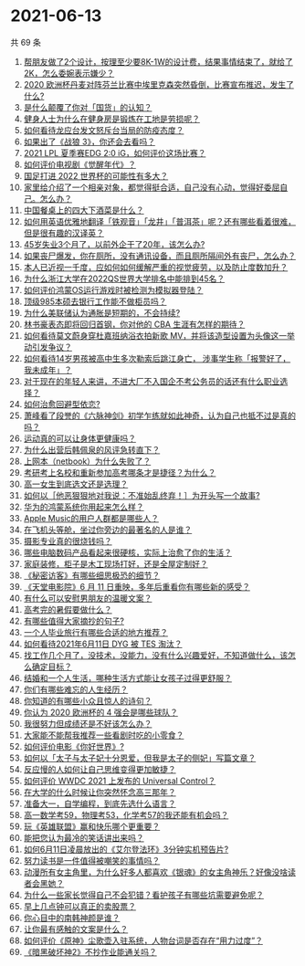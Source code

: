 # 2021-06-13

共 69 条

<!-- BEGIN -->
<!-- 最后更新时间 Sun Jun 13 2021 03:07:36 GMT+0800 (China Standard Time) -->

1. [帮朋友做了2个设计，按理至少要8K-1W的设计费，结果事情结束了，就给了2K，怎么委婉表示嫌少？](https://www.zhihu.com/question/463290636)
2. [2020
   欧洲杯丹麦对阵芬兰比赛中埃里克森突然昏倒，比赛宣布推迟，发生了什么?](https://www.zhihu.com/question/464718978)
3. [是什么颠覆了你对「国货」的认知？](https://www.zhihu.com/question/393795608)
4. [健身人士为什么在健身房是锻炼在工地是劳损呢？](https://www.zhihu.com/question/464396509)
5. [如何看待龙应台发文怒斥台当局的防疫态度？](https://www.zhihu.com/question/464654838)
6. [如果出了《战狼 3》，你还会去看吗？](https://www.zhihu.com/question/397047057)
7. [2021 LPL 夏季赛EDG 2:0 iG，如何评价这场比赛？](https://www.zhihu.com/question/464667070)
8. [如何评价电视剧《觉醒年代》？](https://www.zhihu.com/question/392105758)
9. [国足打进 2022 世界杯的可能性有多大？](https://www.zhihu.com/question/461141381)
10. [家里给介绍了一个相亲对象，都觉得挺合适，自己没有心动，觉得好委屈自己。怎么办？](https://www.zhihu.com/question/447849056)
11. [中国餐桌上的四大下酒菜是什么？](https://www.zhihu.com/question/462205949)
12. [如何用英语优雅地翻译「铁观音」「龙井」「普洱茶」呢？还有哪些看着很难，但是很有趣的汉译英？](https://www.zhihu.com/question/464627996)
13. [45岁失业3个月了，以前外企干了20年，该怎么办?](https://www.zhihu.com/question/453104891)
14. [如果丧尸爆发，你在厕所，没有通讯设备，而且厕所隔间外有丧尸，怎么办？](https://www.zhihu.com/question/432520725)
15. [本人已近视一千度，应如何如何缓解严重的视觉疲劳，以及防止度数加升？](https://www.zhihu.com/question/450542654)
16. [为什么浙江大学在2022QS世界大学排名中能排到45名？](https://www.zhihu.com/question/464178214)
17. [如何评价鸿蒙OS运行游戏时被检测为模拟器登陆？](https://www.zhihu.com/question/459489830)
18. [顶级985本硕去银行工作能不做柜员吗？](https://www.zhihu.com/question/424570443)
19. [为什么美联储认为通胀是短期的，不会持续?](https://www.zhihu.com/question/461935081)
20. [林书豪表态即将回归首钢，你对他的 CBA 生涯有怎样的期待？](https://www.zhihu.com/question/464586085)
21. [如何看待莫文蔚身穿杜嘉班纳浴衣拍新歌
    MV，并将该造型设置为头像这一举动引发争议？](https://www.zhihu.com/question/464608586)
22. [如何看待14岁男孩被高中生多次勒索后跳江身亡，
    涉事学生称「报警好了，我未成年」？](https://www.zhihu.com/question/464277122)
23. [对于现在的年轻人来讲，不进大厂不入国企不考公务员的话还有什么职业选择？](https://www.zhihu.com/question/454832676)
24. [如何治愈回避型依恋?](https://www.zhihu.com/question/318959311)
25. [萧峰看了段誉的《六脉神剑》初学乍练就如此神奇，认为自己也抵不过是真的吗？](https://www.zhihu.com/question/458188685)
26. [运动真的可以让身体更健康吗？](https://www.zhihu.com/question/453841541)
27. [为什么出营后韩佩泉的风评急转直下？](https://www.zhihu.com/question/464027254)
28. [上网本（netbook）为什么失败了？](https://www.zhihu.com/question/455119734)
29. [考研考上名校和重新参加高考哪条才是捷径？为什么？](https://www.zhihu.com/question/462328775)
30. [高一女生到底选文还是选理？](https://www.zhihu.com/question/462365131)
31. [如何以［他恶狠狠地对我说：不准始乱终弃！］为开头写一个故事?](https://www.zhihu.com/question/458410036)
32. [华为的鸿蒙系统你用起来怎么样？](https://www.zhihu.com/question/459846239)
33. [Apple Music的用户人群都是哪些人？](https://www.zhihu.com/question/463554140)
34. [在飞机头等舱，坐过你旁边的最著名的人是谁？](https://www.zhihu.com/question/359274010)
35. [摄影专业真的很烧钱吗？](https://www.zhihu.com/question/447180090)
36. [哪些电脑数码产品看起来很硬核，实际上治愈了你的生活？](https://www.zhihu.com/question/464339007)
37. [家庭装修，柜子是木工现场打好，还是全屋定制好？](https://www.zhihu.com/question/443774230)
38. [《秘密访客》有哪些细思极恐的细节？](https://www.zhihu.com/question/457256716)
39. [《天堂电影院》6 月 11 日重映，多年后重看你有哪些新的感受？](https://www.zhihu.com/question/464176183)
40. [有什么可以安慰男朋友的温暖文案？](https://www.zhihu.com/question/451064358)
41. [高考完的暑假要做什么？](https://www.zhihu.com/question/389477306)
42. [有哪些值得大家摘抄的句子?](https://www.zhihu.com/question/432298917)
43. [一个人毕业旅行有哪些合适的地方推荐？](https://www.zhihu.com/question/462789810)
44. [如何看待2021年6月11日 DYG 被 TES 淘汰？](https://www.zhihu.com/question/464548241)
45. [找工作几个月了，没技术，没能力，没有什么兴趣爱好，不知道做什么，该怎么确定目标？](https://www.zhihu.com/question/52398927)
46. [结婚和一个人生活，哪种生活方式能让女孩子过得更舒服？](https://www.zhihu.com/question/463972621)
47. [你们有哪些难忘的人生经历？](https://www.zhihu.com/question/28780467)
48. [你知道的有哪些小众且惊人的诗句？](https://www.zhihu.com/question/459403103)
49. [你认为 2020 欧洲杯的 4 强会是哪些球队？](https://www.zhihu.com/question/406108920)
50. [我很努力但成绩还是不好该怎么办？](https://www.zhihu.com/question/457443941)
51. [大家能不能帮我推荐一些看剧时吃的小零食？](https://www.zhihu.com/question/447079667)
52. [如何评价电影《你好世界》?](https://www.zhihu.com/question/392101389)
53. [如何以「太子与太子妃十分恩爱，但我是太子的侧妃」写篇文章？](https://www.zhihu.com/question/443793653)
54. [反应慢的人如何让自己思维变得更加敏捷？](https://www.zhihu.com/question/23969437)
55. [如何评价 WWDC 2021 上发布的 Universal
    Control？](https://www.zhihu.com/question/463794608)
56. [在大学的什么时候让你突然怀念高三那年？](https://www.zhihu.com/question/460846707)
57. [准备大一，自学编程，到底先选什么语言？](https://www.zhihu.com/question/464168441)
58. [高一数学考59，物理考53，化学考57的我还能有机会吗？](https://www.zhihu.com/question/428324452)
59. [玩《英雄联盟》赢和快乐哪个更重要？](https://www.zhihu.com/question/463555989)
60. [能把您认为最冷的笑话讲出来吗？](https://www.zhihu.com/question/447799067)
61. [如何6月11日凌晨放出的《艾尔登法环》3分钟实机预告片?](https://www.zhihu.com/question/464390726)
62. [努力读书是一件值得被嘲笑的事情吗？](https://www.zhihu.com/question/463780015)
63. [动漫所有女主角里，为什么好多人都喜欢《银魂》的女主角神乐？好像没啥读者会黑她？](https://www.zhihu.com/question/389776955)
64. [为什么一些家长觉得自己不会犯错？看护孩子有哪些坑需要避免呢？](https://www.zhihu.com/question/464336498)
65. [早上几点钟可以真正的卖股票？](https://www.zhihu.com/question/448205360)
66. [你心目中的南韩神颜是谁？](https://www.zhihu.com/question/393504339)
67. [让你最有感触的文案是什么？](https://www.zhihu.com/question/455211006)
68. [如何评价《原神》尘歌壶入驻系统，人物台词是否存在“用力过度”？](https://www.zhihu.com/question/464067466)
69. [《暗黑破坏神2》不抄作业能通关吗？](https://www.zhihu.com/question/458721304)

<!-- END -->
